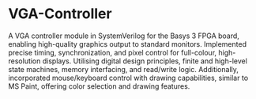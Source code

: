 # VGA-Controller

A VGA controller module in SystemVerilog for the Basys 3 FPGA board, enabling high-quality graphics output to standard monitors. Implemented precise timing, synchronization, and pixel control for full-colour, high-resolution displays. Utilising digital design principles, finite and high-level state machines, memory interfacing, and read/write logic. Additionally, incorporated mouse/keyboard control with drawing capabilities, similar to MS Paint, offering color selection and drawing features.
